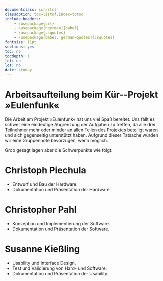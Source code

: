 ```yaml
---
documentclass: scrartcl
classoption: toc=listof,index=totoc
include-headers:
    - \usepackage{url} 
    - \usepackage[ngerman]{babel}
    - \usepackage{csquotes}
    - \usepackage[babel, german=quotes]{csquotes}
fontsize: 11pt
sections: yes
toc: no
tocdepth: 1
lof: no
lot: no
date: \today
---
```


# Arbeitsaufteilung beim Kür--Projekt »Eulenfunk«

Die Arbeit am Projekt »Eulenfunk« hat uns viel Spaß bereitet. Uns fällt es
schwer eine eindeutige Abgrenzung der Aufgaben zu treffen, da alle drei
Teilnehmer mehr oder minder an allen Teilen des Projektes beteiligt waren und
sich gegenseitig unterstützt haben. Aufgrund dieser Tatsache würden wir eine
Gruppennote bevorzugen, wenn möglich.

Grob gesagt lagen aber die Schwerpunkte wie folgt:

# Christoph Piechula 

- Entwurf und Bau der Hardware.
- Dokumentation und Präsentation der Hardware.

# Christopher Pahl

- Konzeption und Implementierung der Software.
- Dokumentation und Präsentation der Software.

# Susanne Kießling

- Usability und Interface Design.
- Test und Validierung von Hard- und Software.
- Dokumentation und Präsentation der Usability.
